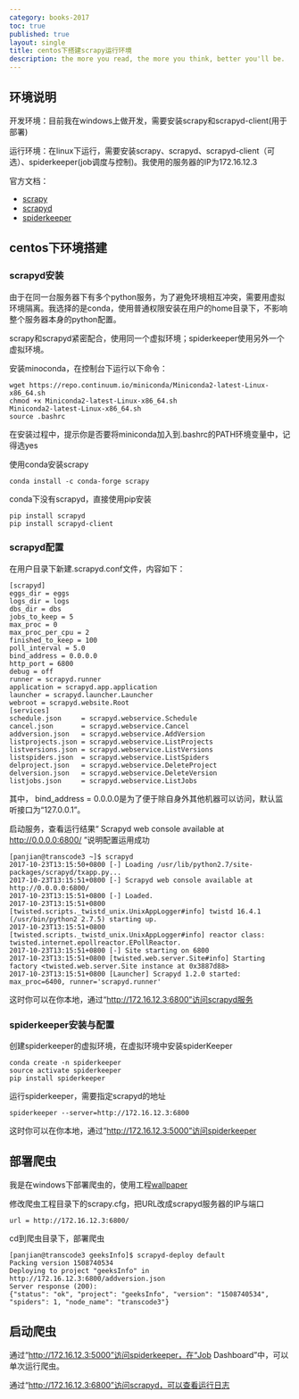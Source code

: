 ```yaml
---
category: books-2017
toc: true
published: true
layout: single
title: centos下搭建scrapy运行环境
description: the more you read, the more you think, better you'll be.
---
```


## 环境说明
开发环境：目前我在windows上做开发，需要安装scrapy和scrapyd-client(用于部署)

运行环境：在linux下运行，需要安装scrapy、scrapyd、scrapyd-client（可选）、spiderkeeper(job调度与控制)。我使用的服务器的IP为172.16.12.3

官方文档：
- [scrapy](https://doc.scrapy.org/en/latest/index.html)
- [scrapyd](https://scrapyd.readthedocs.io/en/latest/index.html)
- [spiderkeeper](https://github.com/DormyMo/SpiderKeeper)

## centos下环境搭建

### scrapyd安装
由于在同一台服务器下有多个python服务，为了避免环境相互冲突，需要用虚拟环境隔离。我选择的是conda，使用普通权限安装在用户的home目录下，不影响整个服务器本身的python配置。

scrapy和scrapyd紧密配合，使用同一个虚拟环境；spiderkeeper使用另外一个虚拟环境。

安装minoconda，在控制台下运行以下命令：
```terminal
wget https://repo.continuum.io/miniconda/Miniconda2-latest-Linux-x86_64.sh
chmod +x Miniconda2-latest-Linux-x86_64.sh
Miniconda2-latest-Linux-x86_64.sh
source .bashrc
```
在安装过程中，提示你是否要将miniconda加入到.bashrc的PATH环境变量中，记得选yes

使用conda安装scrapy
```terminal
conda install -c conda-forge scrapy
```

conda下没有scrapyd，直接使用pip安装
```terminal
pip install scrapyd
pip install scrapyd-client
```

### scrapyd配置
在用户目录下新建.scrapyd.conf文件，内容如下：
```
[scrapyd]
eggs_dir = eggs
logs_dir = logs
dbs_dir = dbs
jobs_to_keep = 5
max_proc = 0
max_proc_per_cpu = 2
finished_to_keep = 100
poll_interval = 5.0
bind_address = 0.0.0.0
http_port = 6800
debug = off
runner = scrapyd.runner
application = scrapyd.app.application
launcher = scrapyd.launcher.Launcher
webroot = scrapyd.website.Root
[services]
schedule.json     = scrapyd.webservice.Schedule
cancel.json       = scrapyd.webservice.Cancel
addversion.json   = scrapyd.webservice.AddVersion
listprojects.json = scrapyd.webservice.ListProjects
listversions.json = scrapyd.webservice.ListVersions
listspiders.json  = scrapyd.webservice.ListSpiders
delproject.json   = scrapyd.webservice.DeleteProject
delversion.json   = scrapyd.webservice.DeleteVersion
listjobs.json     = scrapyd.webservice.ListJobs
```
其中， bind_address = 0.0.0.0是为了便于除自身外其他机器可以访问，默认监听接口为“127.0.0.1”。

启动服务，查看运行结果“ Scrapyd web console available at http://0.0.0.0:6800/ ”说明配置运用成功
```terminal
[panjian@transcode3 ~]$ scrapyd
2017-10-23T13:15:50+0800 [-] Loading /usr/lib/python2.7/site-packages/scrapyd/txapp.py...
2017-10-23T13:15:51+0800 [-] Scrapyd web console available at http://0.0.0.0:6800/
2017-10-23T13:15:51+0800 [-] Loaded.
2017-10-23T13:15:51+0800 [twisted.scripts._twistd_unix.UnixAppLogger#info] twistd 16.4.1 (/usr/bin/python2 2.7.5) starting up.
2017-10-23T13:15:51+0800 [twisted.scripts._twistd_unix.UnixAppLogger#info] reactor class: twisted.internet.epollreactor.EPollReactor.
2017-10-23T13:15:51+0800 [-] Site starting on 6800
2017-10-23T13:15:51+0800 [twisted.web.server.Site#info] Starting factory <twisted.web.server.Site instance at 0x3887d88>
2017-10-23T13:15:51+0800 [Launcher] Scrapyd 1.2.0 started: max_proc=6400, runner='scrapyd.runner'
```

这时你可以在你本地，通过“http://172.16.12.3:6800”访问scrapyd服务

### spiderkeeper安装与配置
创建spiderkeeper的虚拟环境，在虚拟环境中安装spiderKeeper
```terminal
conda create -n spiderkeeper
source activate spiderkeeper
pip install spiderkeeper
```

运行spiderkeeper，需要指定scrapyd的地址
```
spiderkeeper --server=http://172.16.12.3:6800
```

这时你可以在你本地，通过“http://172.16.12.3:5000”访问spiderkeeper

## 部署爬虫
我是在windows下部署爬虫的，使用工程[wallpaper](https://github.com/elemem/wallpaper)

修改爬虫工程目录下的scrapy.cfg，把URL改成scrapyd服务器的IP与端口
```
url = http://172.16.12.3:6800/
```

cd到爬虫目录下，部署爬虫
```terminal
[panjian@transcode3 geeksInfo]$ scrapyd-deploy default
Packing version 1508740534
Deploying to project "geeksInfo" in http://172.16.12.3:6800/addversion.json
Server response (200):
{"status": "ok", "project": "geeksInfo", "version": "1508740534", "spiders": 1, "node_name": "transcode3"}
```

## 启动爬虫
通过“http://172.16.12.3:5000”访问spiderkeeper，在“Job Dashboard”中，可以单次运行爬虫。

通过“http://172.16.12.3:6800”访问scrapyd，可以查看运行日志
